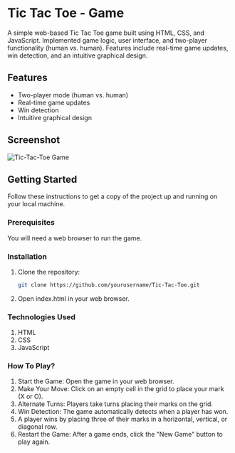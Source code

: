 # Tic Tac Toe - Game

A simple web-based Tic Tac Toe game built using HTML, CSS, and JavaScript. Implemented game logic, user interface, and two-player functionality (human vs. human). Features include real-time game updates, win detection, and an intuitive graphical design.

## Features

- Two-player mode (human vs. human)
- Real-time game updates
- Win detection
- Intuitive graphical design


## Screenshot

![Tic-Tac-Toe Game](https://github.com/jency1/Tic-Tac-Toe/assets/149723236/848366ec-e4a8-4429-92c6-a0e8f4078cd3)

## Getting Started

Follow these instructions to get a copy of the project up and running on your local machine.

### Prerequisites

You will need a web browser to run the game.

### Installation

1. Clone the repository:
   ```sh
   git clone https://github.com/yourusername/Tic-Tac-Toe.git

2. Open index.html in your web browser.

### Technologies Used

1. HTML
2. CSS
3. JavaScript

### How To Play?

1. Start the Game: Open the game in your web browser.
2. Make Your Move: Click on an empty cell in the grid to place your mark (X or O).
3. Alternate Turns: Players take turns placing their marks on the grid.
4. Win Detection: The game automatically detects when a player has won.
5. A player wins by placing three of their marks in a horizontal, vertical, or diagonal row.
6. Restart the Game: After a game ends, click the "New Game" button to play again.



